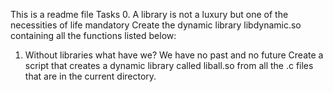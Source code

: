This is a readme file
Tasks
0. A library is not a luxury but one of the necessities of life
mandatory
Create the dynamic library libdynamic.so containing all the functions listed below:
1. Without libraries what have we? We have no past and no future
Create a script that creates a dynamic library called liball.so from all the .c files that are in the current directory.

